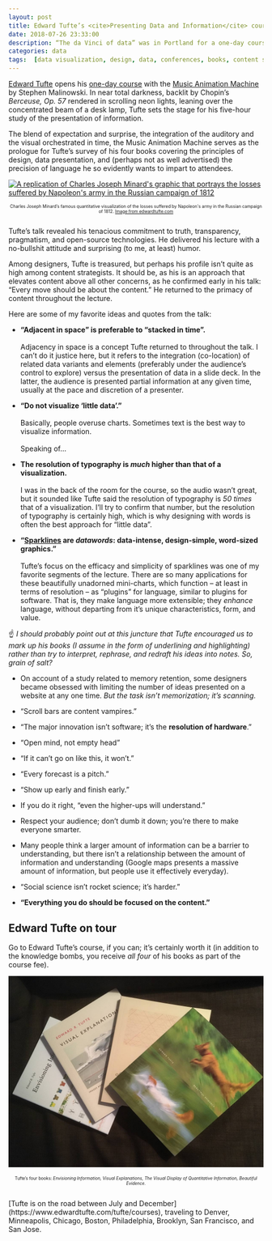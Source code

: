 ```yaml
---
layout: post
title: Edward Tufte’s <cite>Presenting Data and Information</cite> course recap
date: 2018-07-26 23:33:00
description: “The da Vinci of data” was in Portland for a one-day course on data visualization, cartography, statistics, presentations, and more. I had high expectations; Tufte surpassed them.
categories: data
tags:  [data visualization, design, data, conferences, books, content strategy, ideas, writing]
---
```


[Edward Tufte](https://www.edwardtufte.com/tufte/) opens his [one-day course](https://www.edwardtufte.com/tufte/courses) with the [Music Animation Machine](https://www.edwardtufte.com/bboard/q-and-a-fetch-msg?msg_id=00005y/#bboard_content) by Stephen Malinowski. In near total darkness, backlit by Chopin’s _Berceuse, Op. 57_ rendered in scrolling neon lights, leaning over the concentrated beam of a desk lamp, Tufte sets the stage for his five-hour study of the presentation of information. 

The blend of expectation and surprise, the integration of the auditory and the visual orchestrated in time, the Music Animation Machine serves as the prologue for Tufte’s survey of his four books covering the principles of design, data presentation, and (perhaps not as well advertised) the precision of language he so evidently wants to impart to attendees.

[![A replication of Charles Joseph Minard's graphic that portrays the losses suffered by Napoleon's army in the Russian campaign of 1812](https://www.edwardtufte.com/tufte/graphics/poster_OrigMinard.gif)](https://www.edwardtufte.com/tufte/posters)

<p style="font-size: .6em; text-align: center;">Charles Joseph Minard’s famous quantitative visualization of the losses suffered by Napoleon's army in the Russian campaign of 1812. <a href="https://www.edwardtufte.com/tufte/posters">Image from edwardtufte.com</a></p>

<br>
Tufte’s talk revealed his tenacious commitment to truth, transparency, pragmatism, and open-source technologies. He delivered his lecture with a no-bullshit attitude and surprising (to me, at least) humor.

Among designers, Tufte is treasured, but perhaps his profile isn’t quite as high among content strategists. It should be, as his is an approach that elevates content above all other concerns, as he confirmed early in his talk: “Every move should be about the content.” He returned to the primacy of content throughout the lecture.

Here are some of my favorite ideas and quotes from the talk:

- **“Adjacent in space” is preferable to “stacked in time”.**
<br><br>
Adjacency in space is a concept Tufte returned to throughout the talk. I can’t do it justice here, but it refers to the integration (co-location) of related data variants and elements (preferably under the audience’s control to explore) versus the presentation of data in a slide deck. In the latter, the audience is presented partial information at any given time, usually at the pace and discretion of a presenter.

- **“Do not visualize ‘little data’.”**
<br><br>
Basically, people overuse charts. Sometimes text is the best way to visualize information.
<br><br>
Speaking of...

- **The resolution of typography is _much_ higher than that of a visualization.**
<br><br>
I was in the back of the room for the course, so the audio wasn’t great, but it sounded like Tufte said the resolution of typography is _50 times_ that of a visualization. I’ll try to confirm that number, but the resolution of typography is certainly high, which is why designing with words is often the best approach for “little data”.

- **“[Sparklines](https://en.wikipedia.org/wiki/Sparkline) are _datawords_: data-intense, design-simple, word-sized graphics.”**
<br><br>
Tufte’s focus on the efficacy and simplicity of sparklines was one of my favorite segments of the lecture. There are so many applications for these beautifully unadorned mini-charts, which function – at least in terms of resolution – as “plugins” for language, similar to plugins for software. That is, they make language more extensible; they _enhance_ language, without departing from it’s unique characteristics, form, and value.

☝️ _I should probably point out at this juncture that Tufte encouraged us to mark up his books (I assume in the form of underlining and highlighting) rather than try to interpret, rephrase, and redraft his ideas into notes. So, grain of salt?_

-  On account of a study related to memory retention, some designers became obsessed with limiting the number of ideas presented on a website at any one time. _But the task isn’t memorization; it’s scanning._

- “Scroll bars are content vampires.”

- “The major innovation isn’t software; it’s the **resolution of hardware**.”

- “Open mind, not empty head”

- “If it can’t go on like this, it won’t.”

- “Every forecast is a pitch.”

- “Show up early and finish early.”

- If you do it right, “even the higher-ups will understand.”

- Respect your audience; don’t dumb it down; you’re there to make everyone smarter.

- Many people think a larger amount of information can be a barrier to understanding, but there isn’t a relationship between the amount of information and understanding (Google maps presents a massive amount of information, but people use it effectively everyday).

- “Social science isn’t rocket science; it’s harder.”

- **“Everything you do should be focused on the content.”**

## Edward Tufte on tour

Go to Edward Tufte’s course, if you can; it’s certainly worth it (in addition to the knowledge bombs, you receive _all four_ of his books as part of the course fee).

![Edward Tufte books, Beautiful Evidence, Visual Explanations, Envisioning Information, The Visual Display of Quantitative Information](/assets/images/tufte.jpg)

<p style="font-size: .6em; text-align: center;">Tufte’s four books: <cite>Envisioning Information, Visual Explanations, The Visual Display of Quantitative Information, Beautiful Evidence.</cite></p>
<br>
[Tufte is on the road between July and December](https://www.edwardtufte.com/tufte/courses), traveling to Denver, Minneapolis, Chicago, Boston, Philadelphia, Brooklyn, San Francisco, and San Jose.

